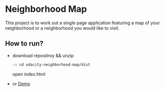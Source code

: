 # Neighborhood Map

This project is to work out a single page application featuring a map of your neighborhood or a neighborhood you would like to visit.

## How to run?

* download repositroy && unzip
	
	```bash
	-> cd udacity-neighborhood-map/dist
	```
    open index.html

* or [Demo](https://allenlili.github.io/udacity-fend-neighborhood-map/)

